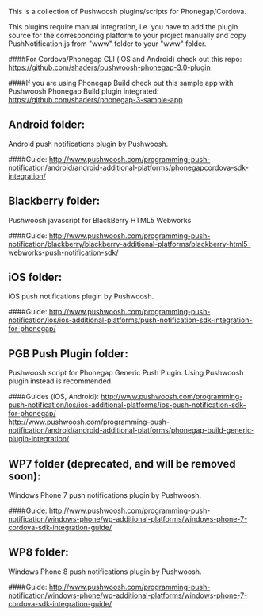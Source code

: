 This is a collection of Pushwoosh plugins/scripts for Phonegap/Cordova.

This plugins require manual integration, i.e. you have to add the plugin source for the corresponding platform to your project manually and copy PushNotification.js from "www" folder to your "www" folder.

####For Cordova/Phonegap CLI (iOS and Android) check out this repo:
https://github.com/shaders/pushwoosh-phonegap-3.0-plugin

####If you are using Phonegap Build check out this sample app with Pushwoosh Phonegap Build plugin integrated:
https://github.com/shaders/phonegap-3-sample-app

Android folder:
---------------------------------------------------
Android push notifications plugin by Pushwoosh.

####Guide:
http://www.pushwoosh.com/programming-push-notification/android/android-additional-platforms/phonegapcordova-sdk-integration/

Blackberry folder:
---------------------------------------------------
Pushwoosh javascript for BlackBerry HTML5 Webworks

####Guide:
http://www.pushwoosh.com/programming-push-notification/blackberry/blackberry-additional-platforms/blackberry-html5-webworks-push-notification-sdk/

iOS folder:
---------------------------------------------------
iOS push notifications plugin by Pushwoosh.

####Guide:
http://www.pushwoosh.com/programming-push-notification/ios/ios-additional-platforms/push-notification-sdk-integration-for-phonegap/

PGB Push Plugin folder:
---------------------------------------------------
Pushwoosh script for Phonegap Generic Push Plugin. Using Pushwoosh plugin instead is recommended.

####Guides (iOS, Android):
http://www.pushwoosh.com/programming-push-notification/ios/ios-additional-platforms/ios-push-notification-sdk-for-phonegap/  
http://www.pushwoosh.com/programming-push-notification/android/android-additional-platforms/phonegap-build-generic-plugin-integration/

WP7 folder (deprecated, and will be removed soon):
---------------------------------------------------
Windows Phone 7 push notifications plugin by Pushwoosh.

####Guide:
http://www.pushwoosh.com/programming-push-notification/windows-phone/wp-additional-platforms/windows-phone-7-cordova-sdk-integration-guide/

WP8 folder:
---------------------------------------------------
Windows Phone 8 push notifications plugin by Pushwoosh.

####Guide:
http://www.pushwoosh.com/programming-push-notification/windows-phone/wp-additional-platforms/windows-phone-7-cordova-sdk-integration-guide/
